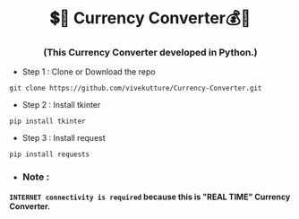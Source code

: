 <h1 align="center"> 💲💱 Currency Converter💰💸</h1>

<h3 align="center"> (This Currency Converter developed in Python.) </h3>

<p align="left">

-  Step 1 : Clone or Download the repo
```
git clone https://github.com/vivekutture/Currency-Converter.git
```

-  Step 2 : Install tkinter

```
pip install tkinter 
```

- Step 3 :  Install request 
```
pip install requests
```

- <h3>Note :</h3> 
**`INTERNET connectivity is required` because this is "REAL TIME" Currency Converter.**


</p>
